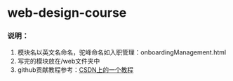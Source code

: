 # web-design-course
### 说明：
1. 模块名以英文名命名，驼峰命名如入职管理：onboardingManagement.html
2. 写完的模块放在/web文件夹中
3. github贡献教程参考：[CSDN上的一个教程](https://blog.csdn.net/BADAO_LIUMANG_QIZHI/article/details/84297048?utm_medium=distribute.pc_relevant.none-task-blog-BlogCommendFromMachineLearnPai2-2.control&depth_1-utm_source=distribute.pc_relevant.none-task-blog-BlogCommendFromMachineLearnPai2-2.control)
